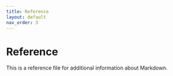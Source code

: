 ```yaml
---
title: Reference
layout: default
nav_order: 3
---
```


Reference
=========

This is a reference file for additional information about Markdown.
